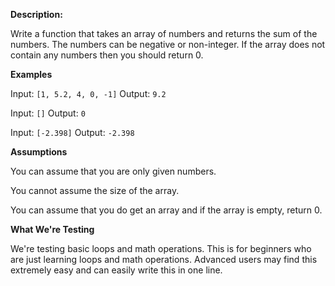 **Description:**

Write a function that takes an array of numbers and returns the sum of the numbers. The numbers can be negative or non-integer. If the array does not contain any numbers then you should return 0.

**Examples**

Input: `[1, 5.2, 4, 0, -1]`
Output: `9.2`

Input: `[]`
Output: `0`

Input: `[-2.398]`
Output: `-2.398`

**Assumptions**

You can assume that you are only given numbers.

You cannot assume the size of the array.

You can assume that you do get an array and if the array is empty, return 0.

**What We're Testing**

We're testing basic loops and math operations. This is for beginners who are just learning loops and math operations.
Advanced users may find this extremely easy and can easily write this in one line.
